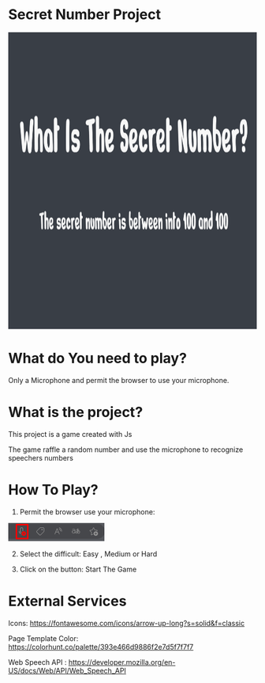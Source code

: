 # Secret Number Project

<img src="./sources/GameImage.png" alt="Project Image" style="height: 600px; width: 600px;">

# What do You need to play?

Only a Microphone and permit the browser to use your microphone.

# What is the project?

This project is a game created with Js

The game raffle a random number and use the microphone to recognize speechers numbers

# How To Play?

1. Permit the browser use your microphone:

<img src="./sources/HowToPlay-1.png" alt="Project Image">

2. Select the difficult: Easy , Medium or Hard 

3. Click on the button: Start The Game

# External Services

Icons: https://fontawesome.com/icons/arrow-up-long?s=solid&f=classic

Page Template Color: https://colorhunt.co/palette/393e466d9886f2e7d5f7f7f7

Web Speech API : https://developer.mozilla.org/en-US/docs/Web/API/Web_Speech_API